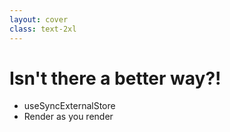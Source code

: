 ```yaml
---
layout: cover
class: text-2xl
---
```


# Isn't there a better way?!
- useSyncExternalStore
- Render as you render